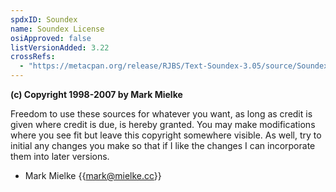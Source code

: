 ```yaml
---
spdxID: Soundex
name: Soundex License
osiApproved: false
listVersionAdded: 3.22
crossRefs: 
  - "https://metacpan.org/release/RJBS/Text-Soundex-3.05/source/Soundex.pm#L3-11"
---
```


**(c) Copyright 1998-2007 by Mark Mielke**

Freedom to use these sources for whatever you want, as long as credit is given where credit is due, is hereby granted. You may make modifications where you see fit but leave this copyright somewhere visible. As well, try to initial any changes you make so that if I like the changes I can incorporate them into later versions.

- Mark Mielke {{mark@mielke.cc}}
